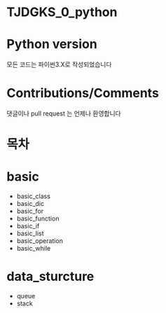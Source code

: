 # TJDGKS_0_python

# Python version
 모든 코드는 파이썬3.X로 작성되었습니다

# Contributions/Comments
 댓글이나 pull request 는 언제나 환영합니다

# 목차
# basic
 * basic_class
 * basic_dic
 * basic_for
 * basic_function
 * basic_if
 * basic_list
 * basic_operation
 * basic_while
 # data_sturcture
 * queue
 * stack
 
